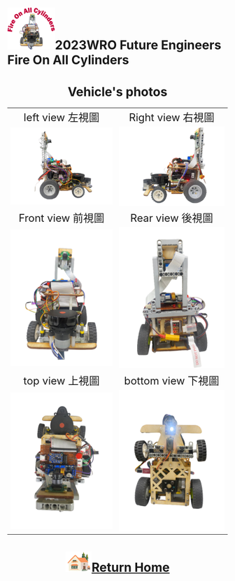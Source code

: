 ![LOGO](../other/img/logo.png)2023WRO Future Engineers Fire On All Cylinders  
=====
# <div align="center">Vehicle's photos</div> 

|        |        |  
| :----: | :----: |  
|  <font size="5">left view 左視圖 </font> | <font size="5">Right view 右視圖  </font> |
| <img src="./img/Left_view.png" alt="Image"> | <img src="./img/Right_view.png" alt="Image"> |
|  <font size="5"> Front view  前視圖 </font>|  <font size="5">Rear view 後視圖  </font> |    
| <img src="./img/front_view.png" alt="Image"> | <img src="./img/rear_view.png" alt="Image"> | 
|  <font size="5">top view 上視圖 </font> |  <font size="5">bottom view 下視圖 </font> |   
| <img src="./img/top_view.png" alt="Image"> | <img src="./img/bottom-view.png" alt="Image"> |   


# <div align="center">![HOME](../other/img/Home.png)[Return Home](../)</div> 
